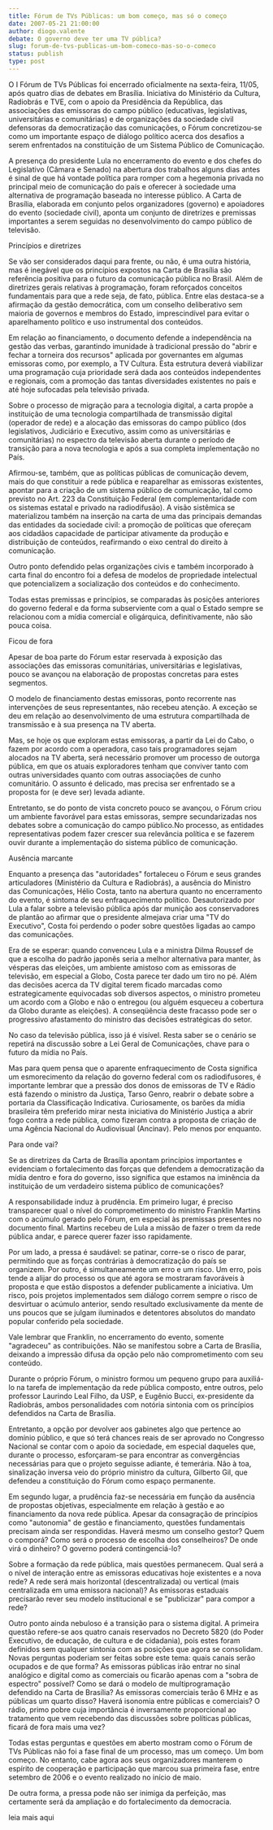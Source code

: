 ```yaml
---
title: Fórum de TVs Públicas: um bom começo, mas só o começo 
date: 2007-05-21 21:00:00
author: diogo.valente
debate: O governo deve ter uma TV pública?
slug: forum-de-tvs-publicas-um-bom-comeco-mas-so-o-comeco
status: publish 
type: post
---
```


  

O I Fórum de TVs Públicas foi encerrado oficialmente na sexta-feira, 11/05, após quatro dias de debates em Brasília. Iniciativa do Ministério da Cultura, Radiobrás e TVE, com o apoio da Presidência da República, das associações das emissoras do campo público (educativas, legislativas, universitárias e comunitárias) e de organizações da sociedade civil defensoras da democratização das comunicações, o Fórum concretizou-se como um importante espaço de diálogo político acerca dos desafios a serem enfrentados na constituição de um Sistema Público de Comunicação.   

  

A presença do presidente Lula no encerramento do evento e dos chefes do Legislativo (Câmara e Senado) na abertura dos trabalhos alguns dias antes é sinal de que há vontade política para romper com a hegemonia privada no principal meio de comunicação do país e oferecer à sociedade uma alternativa de programação baseada no interesse público. A Carta de Brasília, elaborada em conjunto pelos organizadores (governo) e apoiadores do evento (sociedade civil), aponta um conjunto de diretrizes e premissas importantes a serem seguidas no desenvolvimento do campo público de televisão.   

  

Princípios e diretrizes  

  

Se vão ser considerados daqui para frente, ou não, é uma outra história, mas é inegável que os princípios expostos na Carta de Brasília são referência positiva para o futuro da comunicação pública no Brasil. Além de diretrizes gerais relativas à programação, foram reforçados conceitos fundamentais para que a rede seja, de fato, pública. Entre elas destaca-se a afirmação da gestão democrática, com um conselho deliberativo sem maioria de governos e membros do Estado, imprescindível para evitar o aparelhamento político e uso instrumental dos conteúdos.   

  

Em relação ao financiamento, o documento defende a independência na gestão das verbas, garantindo imunidade à tradicional pressão do "abrir e fechar a torneira dos recursos" aplicada por governantes em algumas emissoras como, por exemplo, a TV Cultura. Esta estrutura deverá viabilizar uma programação cuja prioridade será dada aos conteúdos independentes e regionais, com a promoção das tantas diversidades existentes no país e até hoje sufocadas pela televisão privada.   

  

Sobre o processo de migração para a tecnologia digital, a carta propõe a instituição de uma tecnologia compartilhada de transmissão digital (operador de rede) e a alocação das emissoras do campo público (dos legislativos, Judiciário e Executivo, assim como as universitárias e comunitárias) no espectro da televisão aberta durante o período de transição para a nova tecnologia e após a sua completa implementação no País.   

  

Afirmou-se, também, que as políticas públicas de comunicação devem, mais do que constituir a rede pública e reaparelhar as emissoras existentes, apontar para a criação de um sistema público de comunicação, tal como previsto no Art. 223 da Constituição Federal (em complementaridade com os sistemas estatal e privado na radiodifusão). A visão sistêmica se materializou também na inserção na carta de uma das principais demandas das entidades da sociedade civil: a promoção de políticas que ofereçam aos cidadãos capacidade de participar ativamente da produção e distribuição de conteúdos, reafirmando o eixo central do direito à comunicação.   

  

Outro ponto defendido pelas organizações civis e também incorporado à carta final do encontro foi a defesa de modelos de propriedade intelectual que potencializem a socialização dos conteúdos e do conhecimento.   

  

Todas estas premissas e princípios, se comparadas às posições anteriores do governo federal e da forma subserviente com a qual o Estado sempre se relacionou com a mídia comercial e oligárquica, definitivamente, não são pouca coisa.   

  

Ficou de fora  

  

Apesar de boa parte do Fórum estar reservada à exposição das associações das emissoras comunitárias, universitárias e legislativas, pouco se avançou na elaboração de propostas concretas para estes segmentos.   

  

O modelo de financiamento destas emissoras, ponto recorrente nas intervenções de seus representantes, não recebeu atenção. A exceção se deu em relação ao desenvolvimento de uma estrutura compartilhada de transmissão e à sua presença na TV aberta.   

  

Mas, se hoje os que exploram estas emissoras, a partir da Lei do Cabo, o fazem por acordo com a operadora, caso tais programadores sejam alocados na TV aberta, será necessário promover um processo de outorga pública, em que os atuais exploradores tenham que conviver tanto com outras universidades quanto com outras associações de cunho comunitário. O assunto é delicado, mas precisa ser enfrentado se a proposta for (e deve ser) levada adiante.   

  

Entretanto, se do ponto de vista concreto pouco se avançou, o Fórum criou um ambiente favorável para estas emissoras, sempre secundarizadas nos debates sobre a comunicação do campo público.No processo, as entidades representativas podem fazer crescer sua relevância política e se fazerem ouvir durante a implementação do sistema público de comunicação.   

  

Ausência marcante  

  

Enquanto a presença das "autoridades" fortaleceu o Fórum e seus grandes articuladores (Ministério da Cultura e Radiobrás), a ausência do Ministro das Comunicações, Hélio Costa, tanto na abertura quanto no encerramento do evento, é sintoma de seu enfraquecimento político. Desautorizado por Lula a falar sobre a televisão pública após dar munição aos conservadores de plantão ao afirmar que o presidente almejava criar uma "TV do Executivo", Costa foi perdendo o poder sobre questões ligadas ao campo das comunicações.   

  

Era de se esperar: quando convenceu Lula e a ministra Dilma Roussef de que a escolha do padrão japonês seria a melhor alternativa para manter, às vésperas das eleições, um ambiente amistoso com as emissoras de televisão, em especial a Globo, Costa parece ter dado um tiro no pé. Além das decisões acerca da TV digital terem ficado marcadas como estrategicamente equivocadas sob diversos aspectos, o ministro prometeu um acordo com a Globo e não o entregou (ou alguém esqueceu a cobertura da Globo durante as eleições). A conseqüência deste fracasso pode ser o progressivo afastamento do ministro das decisões estratégicas do setor.  

  

 No caso da televisão pública, isso já é visível. Resta saber se o cenário se repetirá na discussão sobre a Lei Geral de Comunicações, chave para o futuro da mídia no País.   

  

Mas para quem pensa que o aparente enfraquecimento de Costa significa um esmorecimento da relação do governo federal com os radiodifusores, é importante lembrar que a pressão dos donos de emissoras de TV e Rádio está fazendo o ministro da Justiça, Tarso Genro, reabrir o debate sobre a portaria da Classificação Indicativa. Curiosamente, os barões da mídia brasileira têm preferido mirar nesta iniciativa do Ministério Justiça a abrir fogo contra a rede pública, como fizeram contra a proposta de criação de uma Agência Nacional do Audiovisual (Ancinav). Pelo menos por enquanto.   

  

Para onde vai?  

  

Se as diretrizes da Carta de Brasília apontam princípios importantes e evidenciam o fortalecimento das forças que defendem a democratização da mídia dentro e fora do governo, isso significa que estamos na iminência da instituição de um verdadeiro sistema público de comunicações?  

  

 A responsabilidade induz à prudência. Em primeiro lugar, é preciso transparecer qual o nível do comprometimento do ministro Franklin Martins com o acúmulo gerado pelo Fórum, em especial às premissas presentes no documento final. Martins recebeu de Lula a missão de fazer o trem da rede pública andar, e parece querer fazer isso rapidamente.   

  

Por um lado, a pressa é saudável: se patinar, corre-se o risco de parar, permitindo que as forças contrárias à democratização do país se organizem. Por outro, é simultaneamente um erro e um risco. Um erro, pois tende a alijar do processo os que até agora se mostraram favoráveis à proposta e que estão dispostos a defender publicamente a iniciativa. Um risco, pois projetos implementados sem diálogo correm sempre o risco de desvirtuar o acúmulo anterior, sendo resultado exclusivamente da mente de uns poucos que se julgam iluminados e detentores absolutos do mandato popular conferido pela sociedade.   

  

Vale lembrar que Franklin, no encerramento do evento, somente "agradeceu" as contribuições. Não se manifestou sobre a Carta de Brasília, deixando a impressão difusa da opção pelo não comprometimento com seu conteúdo.   

  

Durante o próprio Fórum, o ministro formou um pequeno grupo para auxiliá-lo na tarefa de implementação da rede pública composto, entre outros, pelo professor Laurindo Leal Filho, da USP, e Eugênio Bucci, ex-presidente da Radiobrás, ambos personalidades com notória sintonia com os princípios defendidos na Carta de Brasília.   

  

Entretanto, a opção por devolver aos gabinetes algo que pertence ao domínio público, e que só terá chances reais de ser aprovado no Congresso Nacional se contar com o apoio da sociedade, em especial daqueles que, durante o processo, esforçaram-se para encontrar as convergências necessárias para que o projeto seguisse adiante, é temerária. Não à toa, sinalização inversa veio do próprio ministro da cultura, Gilberto Gil, que defendeu a constituição do Fórum como espaço permanente.   

  

Em segundo lugar, a prudência faz-se necessária em função da ausência de propostas objetivas, especialmente em relação à gestão e ao financiamento da nova rede pública. Apesar da consagração de princípios como "autonomia" de gestão e financiamento, questões fundamentais precisam ainda ser respondidas. Haverá mesmo um conselho gestor? Quem o comporá? Como será o processo de escolha dos conselheiros? De onde virá o dinheiro? O governo poderá contingenciá-lo?   

  

Sobre a formação da rede pública, mais questões permanecem. Qual será a o nível de interação entre as emissoras educativas hoje existentes e a nova rede? A rede será mais horizontal (descentralizada) ou vertical (mais centralizada em uma emissora nacional)? As emissoras estaduais precisarão rever seu modelo institucional e se "publicizar" para compor a rede?   

  

Outro ponto ainda nebuloso é a transição para o sistema digital. A primeira questão refere-se aos quatro canais reservados no Decreto 5820 (do Poder Executivo, de educação, de cultura e de cidadania), pois estes foram definidos sem qualquer sintonia com as posições que agora se consolidam. Novas perguntas poderiam ser feitas sobre este tema: quais canais serão ocupados e de que forma? As emissoras públicas irão entrar no sinal analógico e digital como as comerciais ou ficarão apenas com a "sobra de espectro" possível? Como se dará o modelo de multiprogramação defendido na Carta de Brasília? As emissoras comerciais terão 6 MHz e as públicas um quarto disso? Haverá isonomia entre públicas e comerciais? O rádio, primo pobre cuja importância é inversamente proporcional ao tratamento que vem recebendo das discussões sobre políticas públicas, ficará de fora mais uma vez?   

  

Todas estas perguntas e questões em aberto mostram como o Fórum de TVs Públicas não foi a fase final de um processo, mas um começo. Um bom começo. No entanto, cabe agora aos seus organizadores manterem o espírito de cooperação e participação que marcou sua primeira fase, entre setembro de 2006 e o evento realizado no início de maio.   

  

De outra forma, a pressa pode não ser inimiga da perfeição, mas certamente será da ampliação e do fortalecimento da democracia.   

leia mais aqui
